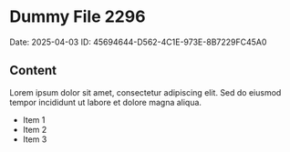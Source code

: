 # Dummy File 2296

Date: 2025-04-03
ID: 45694644-D562-4C1E-973E-8B7229FC45A0

## Content

Lorem ipsum dolor sit amet, consectetur adipiscing elit.
Sed do eiusmod tempor incididunt ut labore et dolore magna aliqua.

* Item 1
* Item 2
* Item 3
